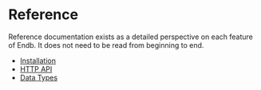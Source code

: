 # Reference

Reference documentation exists as a detailed perspective on each feature of Endb.
It does not need to be read from beginning to end.

- [Installation](installation.md)
- [HTTP API](http_api.md)
- [Data Types](data_types.md)
